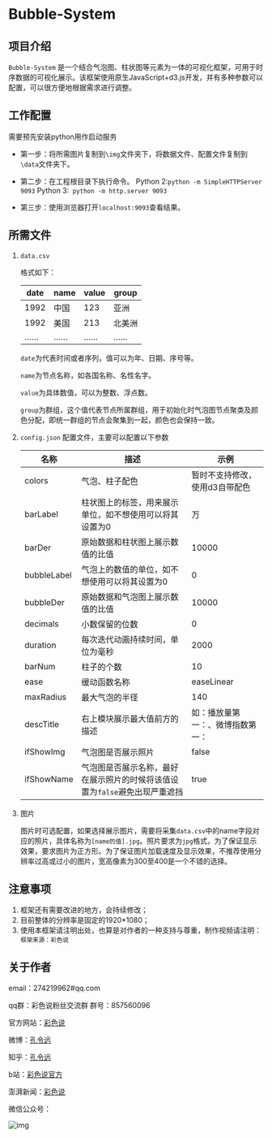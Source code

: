 # Bubble-System

## 项目介绍
`Bubble-System` 是一个结合气泡图、柱状图等元素为一体的可视化框架，可用于时序数据的可视化展示。该框架使用原生JavaScript+d3.js开发，并有多种参数可以配置，可以很方便地根据需求进行调整。

## 工作配置
需要预先安装python用作启动服务
* 第一步：将所需图片复制到`\img`文件夹下，将数据文件、配置文件复制到`\data`文件夹下。

* 第二步：在工程根目录下执行命令。
Python 2:```python -m SimpleHTTPServer 9093```
Python 3:``` python -m http.server 9093```

* 第三步：使用浏览器打开```localhost:9093```查看结果。

## 所需文件
1. `data.csv`

   格式如下：
   
   | date | name | value | group |
   | ------ | ------ | ------ | ------ |
   | 1992 | 中国 | 123 | 亚洲 |
   | 1992 | 美国 | 213 | 北美洲 |
   | …… | …… | …… | …… |

   `date`为代表时间或者序列，值可以为年、日期、序号等。

   `name`为节点名称，如各国名称、名性名字。

   `value`为具体数值，可以为整数、浮点数。

   `group`为群组，这个值代表节点所属群组，用于初始化时气泡图节点聚类及颜色分配，即统一群组的节点会聚集到一起，颜色也会保持一致。

2. `config.json`
   配置文件，主要可以配置以下参数

   | 名称 | 描述 | 示例 |
   | ------ | ------ | ------ |
   | colors | 气泡、柱子配色 | 暂时不支持修改，使用d3自带配色 |
   | barLabel | 柱状图上的标签，用来展示单位，如不想使用可以将其设置为0 | 万 |
   | barDer | 原始数据和柱状图上展示数值的比值 | 10000 |
   | bubbleLabel | 气泡上的数值的单位，如不想使用可以将其设置为0 | 0 |
   | bubbleDer | 原始数据和气泡图上展示数值的比值                             | 10000 |
   | decimals | 小数保留的位数 | 0 |
   | duration | 每次迭代动画持续时间，单位为毫秒                             | 2000 |
   | barNum | 柱子的个数                                                   | 10 |
   | ease | 缓动函数名称                                                 | easeLinear |
   | maxRadius | 最大气泡的半径                                               | 140 |
   | descTitle | 右上模块展示最大值前方的描述                                 | 如：播放量第一：、微博指数第一： |
   | ifShowImg | 气泡图是否展示照片                                           | false |
   | ifShowName | 气泡图是否展示名称，最好在展示照片的时候将该值设置为`false`避免出现严重遮挡 | true |

3. 图片

   图片时可选配置，如果选择展示图片，需要将采集`data.csv`中的name字段对应的照片，具体名称为`[name的值].jpg`。照片要求为`jpg`格式，为了保证显示效果，要求图片为正方形。为了保证图片加载速度及显示效果，不推荐使用分辨率过高或过小的图片，宽高像素为300至400是一个不错的选择。

## 注意事项
1. 框架还有需要改进的地方，会持续修改；
2. 目前整体的分辨率是固定的1920*1080；
3. 使用本框架请注明出处，也算是对作者的一种支持与尊重，制作视频请注明：`框架来源：彩色说`

## 关于作者

email：274219962#qq.com

qq群：彩色说粉丝交流群    群号：857560096

官方网站：[彩色说](vis27.com)

微博：[孔令远](https://weibo.com/u/5019153940)

知乎：[孔令远](https://www.zhihu.com/people/andy-57/activities)

b站：[彩色说官方](https://space.bilibili.com/10194356/#/)

澎湃新闻：[彩色说](https://www.thepaper.cn/user_2772369)

微信公众号：

![img](http://vis27.com/wp-content/uploads/2018/03/qrcode_for_gh_a3ec7046a736_258-1.jpg)

